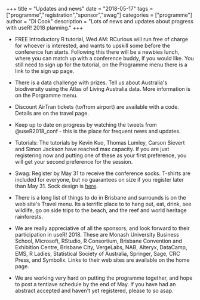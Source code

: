 +++
title = "Updates and news"
date = "2018-05-17"
tags = ["programme","registration","sponsor","swag"]
categories = ["programme"]
author = "Di Cook"
description = "Lots of news and updates about progress with useR! 2018 planning."
+++

- FREE Introductory R tutorial, Wed AM: RCurious will run free of charge for whoever is interested, and wants to upskill some before the conference fun starts. Following this there will be a newbies lunch, where you can match up with a conference buddy, if you would like. You still need to sign up for the tutorial, on the Programme menu there is a link to the sign up page. 

- There is a data challenge with prizes. Tell us about Australia's biodiversity using the Atlas of Living Australia data. More information is on the Porgramme menu. 

- Discount AirTran tickets (to/from airport) are available with a code. Details are on the travel page.

- Keep up to date on progress by watching the tweets from @useR2018_conf - this is the place for frequent news and updates. 

- Tutorials: The tutorials by Kevin Kuo, Thomas Lumley, Carson Sievert and Simon Jackson have reached max capacity. If you are just registering now and putting one of these as your first preference, you will get your second preference for the session.

- Swag: Register by May 31 to receive the conference socks. T-shirts are included for everyone, but no guarantees on size if you register later than May 31. Sock design is [here](https://user2018.r-project.org/img/socks4_final.png). 

- There is a long list of things to do in Brisbane and surrounds is on the web site's Travel menu. Its a terrific place to to hang out, eat, drink, see wildlife, go on side trips to the beach, and the reef and world heritage rainforests. 

- We are really appreciative of all the sponsors, and look forward to their participation in useR! 2018. These are Monash University Business School, Microsoft, RStudio, R Consortium, Brisbane Convention and Exhibition Centre, Brisbane City, VergeLabs, NAB, Alteryx, DataCamp, EMS, R Ladies, Statistical Society of Australia, Springer, Sage, CRC Press, and Symbolix. Links to their web sites are available on the home page. 

- We are working very hard on putting the programme together, and hope to post a tentiave schedule by the end of May. If you have had an abstract accepted and haven't yet registered, please to so asap. 
